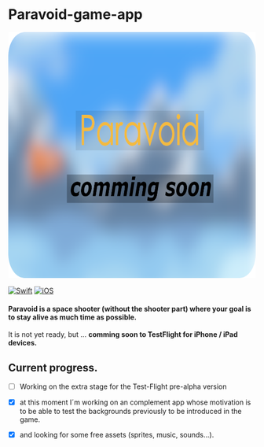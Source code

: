 # Paravoid-game-app
<p align="center"> <!-- using the assets directory -->
  <img src="/Assets/Paravoid-banner.png" height="500"/>
</p>


[![Swift](https://img.shields.io/badge/Swift-5.3-orange.svg?longCache=true&style=flat&logo=swift)](https://www.swift.org)
[![iOS](https://img.shields.io/badge/iOS-13.0+-lightgrey.svg?longCache=true&?style=plastic&logo=apple)](https://developer.apple.com/ios/)

#### Paravoid is a space shooter (without the shooter part) where your goal is to stay alive as much time as possible.  

It is not yet ready, but ... **comming soon to TestFlight for iPhone / iPad devices.**


## Current progress.
- [ ] Working on the extra stage for the Test-Flight pre-alpha version
- [x] at this moment I´m working on an complement app whose motivation is to be able to test the backgrounds previously to be introduced in the game.
- [x] and looking for some free assets (sprites, music, sounds...).



